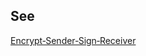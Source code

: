 ## See
[Encrypt‐Sender‐Sign‐Receiver](https://github.com/WebOfTrust/WOT-terms/wiki/encrypt-sender-sign-receiver)
